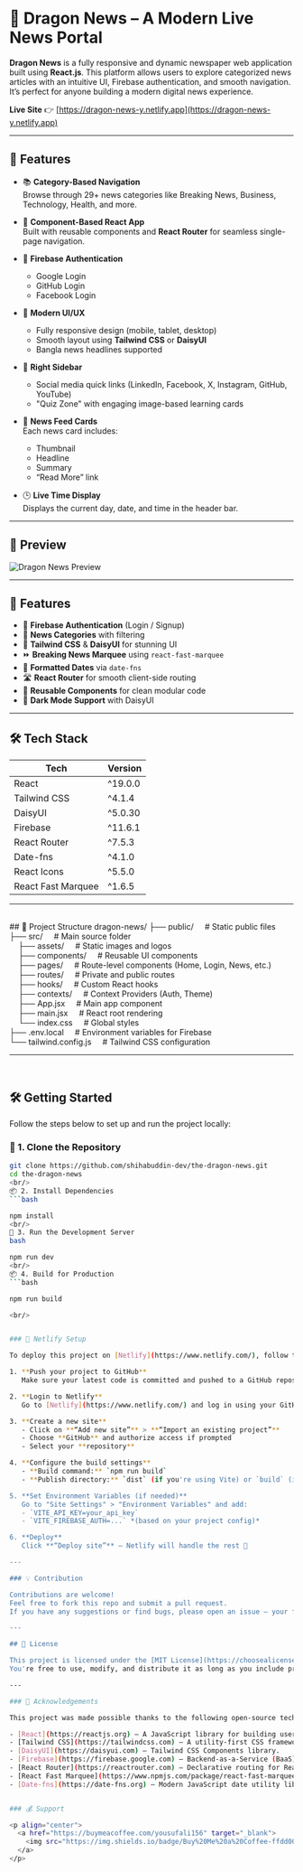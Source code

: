 
# 📰 Dragon News – A Modern Live News Portal

**Dragon News** is a fully responsive and dynamic newspaper web application built using **React.js**. This platform allows users to explore categorized news articles with an intuitive UI, Firebase authentication, and smooth navigation. It’s perfect for anyone building a modern digital news experience.


**Live Site** 👉 [https://dragon-news-y.netlify.app](https://dragon-news-y.netlify.app)

---

## 🌟 Features

- 📚 **Category-Based Navigation**  
  Browse through 29+ news categories like Breaking News, Business, Technology, Health, and more.

- 🧱 **Component-Based React App**  
  Built with reusable components and **React Router** for seamless single-page navigation.

- 🔐 **Firebase Authentication**  
  - Google Login  
  - GitHub Login  
  - Facebook Login

- 🎨 **Modern UI/UX**  
  - Fully responsive design (mobile, tablet, desktop)  
  - Smooth layout using **Tailwind CSS** or **DaisyUI**  
  - Bangla news headlines supported

- 🧩 **Right Sidebar**  
  - Social media quick links (LinkedIn, Facebook, X, Instagram, GitHub, YouTube)  
  - "Quiz Zone" with engaging image-based learning cards

- 📰 **News Feed Cards**  
  Each news card includes:
  - Thumbnail
  - Headline
  - Summary
  - “Read More” link

- 🕒 **Live Time Display**  
  Displays the current day, date, and time in the header bar.

---

## 📸 Preview

![Dragon News Preview](https://raw.githubusercontent.com/yousufali156/dragon-news/main/public/dragon-news-preview.png) <!-- Optional: Update with your own screenshot -->

---

## 🚀 Features

- 🔐 **Firebase Authentication** (Login / Signup)
- 📰 **News Categories** with filtering
- 🎨 **Tailwind CSS** & **DaisyUI** for stunning UI
- ⏩ **Breaking News Marquee** using `react-fast-marquee`
- 📆 **Formatted Dates** via `date-fns`
- 🛣️ **React Router** for smooth client-side routing
- 🔁 **Reusable Components** for clean modular code
- 🌙 **Dark Mode Support** with DaisyUI

---

## 🛠️ Tech Stack

| Tech              | Version     |
|-------------------|-------------|
| React             | ^19.0.0     |
| Tailwind CSS      | ^4.1.4      |
| DaisyUI           | ^5.0.30     |
| Firebase          | ^11.6.1     |
| React Router      | ^7.5.3      |
| Date-fns          | ^4.1.0      |
| React Icons       | ^5.5.0      |
| React Fast Marquee| ^1.6.5      |

---
<br/>
## 📁 Project Structure
dragon-news/
├── public/     # Static public files<br/>
├── src/     # Main source folder<br/>
    ├── assets/     # Static images and logos<br/>
    ├── components/     # Reusable UI components<br/>
    ├── pages/     # Route-level components (Home, Login, News, etc.)<br/>
    ├── routes/     # Private and public routes<br/>
    ├── hooks/     # Custom React hooks<br/>
    ├── contexts/     # Context Providers (Auth, Theme)<br/>
    ├── App.jsx     # Main app component<br/>
    ├── main.jsx     # React root rendering<br/>
    └── index.css     # Global styles<br/>
├── .env.local     # Environment variables for Firebase<br/>
└── tailwind.config.js     # Tailwind CSS configuration<br/>


---
<br/>

## 🛠️ Getting Started

Follow the steps below to set up and run the project locally:

### 🧩 1. Clone the Repository

```bash
git clone https://github.com/shihabuddin-dev/the-dragon-news.git
cd the-dragon-news
<br/>
📦 2. Install Dependencies
```bash

npm install
<br/>
🔧 3. Run the Development Server
bash

npm run dev
<br/>
📦 4. Build for Production
```bash

npm run build

<br/>


### 🔐 Netlify Setup

To deploy this project on [Netlify](https://www.netlify.com/), follow these steps:

1. **Push your project to GitHub**
   Make sure your latest code is committed and pushed to a GitHub repository.

2. **Login to Netlify**
   Go to [Netlify](https://www.netlify.com/) and log in using your GitHub account.

3. **Create a new site**
   - Click on **“Add new site”** > **“Import an existing project”**
   - Choose **GitHub** and authorize access if prompted
   - Select your **repository**

4. **Configure the build settings**
   - **Build command:** `npm run build`
   - **Publish directory:** `dist` (if you're using Vite) or `build` (if using CRA)

5. **Set Environment Variables (if needed)**
   Go to "Site Settings" > "Environment Variables" and add:
   - `VITE_API_KEY=your_api_key`
   - `VITE_FIREBASE_AUTH=...` *(based on your project config)*

6. **Deploy**
   Click **“Deploy site”** — Netlify will handle the rest 🚀

---

### 💡 Contribution

Contributions are welcome!  
Feel free to fork this repo and submit a pull request.  
If you have any suggestions or find bugs, please open an issue — your feedback is appreciated!

---

## 📄 License

This project is licensed under the [MIT License](https://choosealicense.com/licenses/mit/).  
You're free to use, modify, and distribute it as long as you include proper attribution.

---

### 🙌 Acknowledgements

This project was made possible thanks to the following open-source technologies:

- [React](https://reactjs.org) – A JavaScript library for building user interfaces.
- [Tailwind CSS](https://tailwindcss.com) – A utility-first CSS framework for rapid UI development.
- [DaisyUI](https://daisyui.com) – Tailwind CSS Components library.
- [Firebase](https://firebase.google.com) – Backend-as-a-Service (BaaS) for authentication, database, and more.
- [React Router](https://reactrouter.com) – Declarative routing for React.
- [React Fast Marquee](https://www.npmjs.com/package/react-fast-marquee) – A React component for fast, customizable marquees.
- [Date-fns](https://date-fns.org) – Modern JavaScript date utility library.


### 💰 Support

<p align="center">
  <a href="https://buymeacoffee.com/yousufali156" target="_blank">
    <img src="https://img.shields.io/badge/Buy%20Me%20a%20Coffee-ffdd00?style=for-the-badge&logo=buy-me-a-coffee&logoColor=black" alt="Buy Me A Coffee" />
  </a>
</p>

